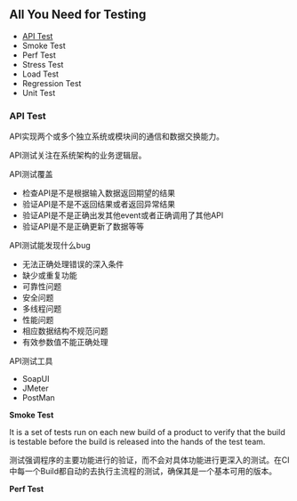## All You Need for Testing

- [API Test](###api-test)
- Smoke Test
- Perf Test
- Stress Test
- Load Test
- Regression Test
- Unit Test


### **API Test**

API实现两个或多个独立系统或模块间的通信和数据交换能力。

API测试关注在系统架构的业务逻辑层。

API测试覆盖
- 检查API是不是根据输入数据返回期望的结果
- 验证API是不是不返回结果或者返回异常结果
- 验证API是不是正确出发其他event或者正确调用了其他API
- 验证API是不是正确更新了数据等等

API测试能发现什么bug
- 无法正确处理错误的深入条件
- 缺少或重复功能
- 可靠性问题
- 安全问题
- 多线程问题
- 性能问题
- 相应数据结构不规范问题
- 有效参数值不能正确处理

API测试工具
- SoapUI
- JMeter
- PostMan

**Smoke Test**

It is a set of tests run on each new build of a product to verify that the build is testable before the build is released into the hands of the test team.

测试强调程序的主要功能进行的验证，而不会对具体功能进行更深入的测试。在CI中每一个Build都自动的去执行主流程的测试，确保其是一个基本可用的版本。


**Perf Test**






